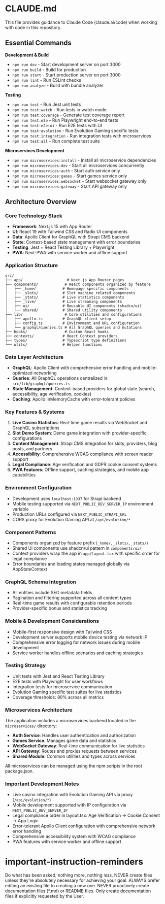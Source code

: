 # CLAUDE.md

This file provides guidance to Claude Code (claude.ai/code) when working with code in this repository.

## Essential Commands

**Development & Build**
- `npm run dev` - Start development server on port 3000
- `npm run build` - Build for production
- `npm run start` - Start production server on port 3000
- `npm run lint` - Run ESLint checks
- `npm run analyze` - Build with bundle analyzer

**Testing**
- `npm run test` - Run Jest unit tests
- `npm run test:watch` - Run tests in watch mode
- `npm run test:coverage` - Generate test coverage report
- `npm run test:e2e` - Run Playwright end-to-end tests
- `npm run test:e2e:ui` - Run E2E tests with UI
- `npm run test:evolution` - Run Evolution Gaming specific tests
- `npm run test:integration` - Run integration tests with microservices
- `npm run test:all` - Run complete test suite

**Microservices Development**
- `npm run microservices:install` - Install all microservice dependencies
- `npm run microservices:dev` - Start all microservices concurrently
- `npm run microservices:auth` - Start auth service only
- `npm run microservices:games` - Start games service only
- `npm run microservices:websocket` - Start websocket gateway only
- `npm run microservices:gateway` - Start API gateway only

## Architecture Overview

### Core Technology Stack
- **Framework**: Next.js 15 with App Router
- **UI**: React 19 with Tailwind CSS and Radix UI components
- **Data**: Apollo Client for GraphQL with Strapi CMS backend
- **State**: Context-based state management with error boundaries
- **Testing**: Jest + React Testing Library + Playwright
- **PWA**: Next-PWA with service worker and offline support

### Application Structure
```
src/
├── app/                    # Next.js App Router pages
├── components/            # React components organized by feature
│   ├── _home/            # Homepage specific components
│   ├── _slots/           # Slot machine related components
│   ├── _stats/           # Live statistics components
│   ├── _live/            # Live streaming components
│   ├── ui/               # Reusable UI components (shadcn/ui)
│   └── shared/           # Shared utility components
├── lib/                   # Core utilities and configurations
│   ├── apollo.ts         # GraphQL client setup
│   ├── config.ts         # Environment and URL configuration
│   └── graphql/queries.ts # All GraphQL queries and mutations
├── hooks/                 # Custom React hooks
├── contexts/             # React Context providers
├── types/                # TypeScript type definitions
└── utils/                # Helper functions
```

### Data Layer Architecture
- **GraphQL**: Apollo Client with comprehensive error handling and mobile-optimized networking
- **Queries**: All GraphQL operations centralized in `src/lib/graphql/queries.ts`
- **State Management**: Context-based providers for global state (search, accessibility, age verification, cookies)
- **Caching**: Apollo InMemoryCache with error-tolerant policies

### Key Features & Systems
1. **Live Casino Statistics**: Real-time game results via WebSocket and GraphQL subscriptions
2. **Slot Demo System**: Demo game integration with provider-specific configurations
3. **Content Management**: Strapi CMS integration for slots, providers, blog posts, and partners
4. **Accessibility**: Comprehensive WCAG compliance with screen reader support
5. **Legal Compliance**: Age verification and GDPR cookie consent systems
6. **PWA Features**: Offline support, caching strategies, and mobile app capabilities

### Environment Configuration
- Development uses `localhost:1337` for Strapi backend
- Mobile testing supported via `NEXT_PUBLIC_DEV_SERVER_IP` environment variable
- Production URLs configured via `NEXT_PUBLIC_STRAPI_URL`
- CORS proxy for Evolution Gaming API at `/api/evolution/*`

### Component Patterns
- Components organized by feature prefix (`_home/`, `_slots/`, `_stats/`)
- Shared UI components use shadcn/ui pattern in `components/ui/`
- Context providers wrap the app in `app/layout.tsx` with specific order for legal compliance
- Error boundaries and loading states managed globally via AppStateContext

### GraphQL Schema Integration
- All entities include SEO metadata fields
- Pagination and filtering supported across all content types
- Real-time game results with configurable retention periods
- Provider-specific bonus and statistics tracking

### Mobile & Development Considerations
- Mobile-first responsive design with Tailwind CSS
- Development server supports mobile device testing via network IP
- Comprehensive error logging for network issues during mobile development
- Service worker handles offline scenarios and caching strategies

### Testing Strategy
- Unit tests with Jest and React Testing Library
- E2E tests with Playwright for user workflows
- Integration tests for microservice communication
- Evolution Gaming specific test suites for live statistics
- Coverage thresholds: 80% across all metrics

### Microservices Architecture
The application includes a microservices backend located in the `microservices/` directory:
- **Auth Service**: Handles user authentication and authorization
- **Games Service**: Manages game data and statistics
- **WebSocket Gateway**: Real-time communication for live statistics
- **API Gateway**: Routes and proxies requests between services
- **Shared Module**: Common utilities and types across services

All microservices can be managed using the npm scripts in the root package.json.

### Important Development Notes
- Live casino integration with Evolution Gaming API via proxy (`/api/evolution/*`)
- Mobile development supported with IP configuration via `NEXT_PUBLIC_DEV_SERVER_IP`
- Legal compliance order in layout.tsx: Age Verification → Cookie Consent → App Logic
- Error-tolerant Apollo Client configuration with comprehensive network error handling
- Comprehensive accessibility system with WCAG compliance
- PWA features with service worker and offline support

# important-instruction-reminders
Do what has been asked; nothing more, nothing less.
NEVER create files unless they're absolutely necessary for achieving your goal.
ALWAYS prefer editing an existing file to creating a new one.
NEVER proactively create documentation files (*.md) or README files. Only create documentation files if explicitly requested by the User.